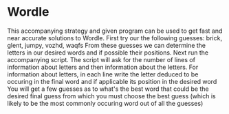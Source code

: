 # Wordle
This accompanying strategy and given program can be used to get fast and near accurate solutions to Wordle. 
First try our the following guesses: brick, glent, jumpy, vozhd, waqfs
From these guesses we can determine the letters in our desired words and if possible their positions.
Next run the accompanying script. The script will ask for the number of lines of information about letters and then information about the letters.
For information about letters, in each line write the letter deduced to be occuring in the final word and if applicable its position in the desired word
You will get a few guesses as to what's the best word that could be the desired final guess from which you must choose the best guess (which is likely to be the most commonly occuring word out of all the guesses)
